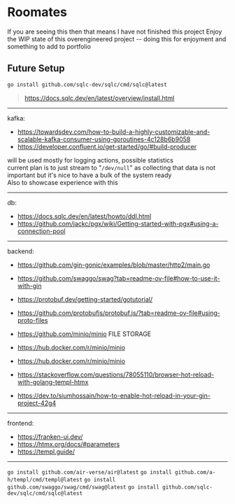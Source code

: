 # Roomates

If you are seeing this then that means I have not finished this project
Enjoy the WIP state of this overengineered project -- doing this for enjoyment and something to add to portfolio

## Future Setup

```bash
go install github.com/sqlc-dev/sqlc/cmd/sqlc@latest
```

> <https://docs.sqlc.dev/en/latest/overview/install.html>

---

kafka:

- <https://towardsdev.com/how-to-build-a-highly-customizable-and-scalable-kafka-consumer-using-goroutines-4c128b6b9058>
- <https://developer.confluent.io/get-started/go/#build-producer>

will be used mostly for logging actions, possible statistics  
current plan is to just stream to "`/dev/null`" as collecting that data is not important but it's nice to have a bulk of the system ready  
Also to showcase experience with this

---

db:

- <https://docs.sqlc.dev/en/latest/howto/ddl.html>
- <https://github.com/jackc/pgx/wiki/Getting-started-with-pgx#using-a-connection-pool>

---

backend:

- <https://github.com/gin-gonic/examples/blob/master/http2/main.go>
- <https://github.com/swaggo/swag?tab=readme-ov-file#how-to-use-it-with-gin>

- <https://protobuf.dev/getting-started/gotutorial/>
- <https://github.com/protobufjs/protobuf.js/?tab=readme-ov-file#using-proto-files>

- <https://github.com/minio/minio> FILE STORAGE
- <https://hub.docker.com/r/minio/minio>
- <https://hub.docker.com/r/minio/minio>

- <https://stackoverflow.com/questions/78055110/browser-hot-reload-with-golang-templ-htmx>
- <https://dev.to/siumhossain/how-to-enable-hot-reload-in-your-gin-project-42g4>

---

frontend:

- <https://franken-ui.dev/>
- <https://htmx.org/docs/#parameters>
- <https://templ.guide/>

---

`go install github.com/air-verse/air@latest`
`go install github.com/a-h/templ/cmd/templ@latest`
`go install github.com/swaggo/swag/cmd/swag@latest`
`go install github.com/sqlc-dev/sqlc/cmd/sqlc@latest`
